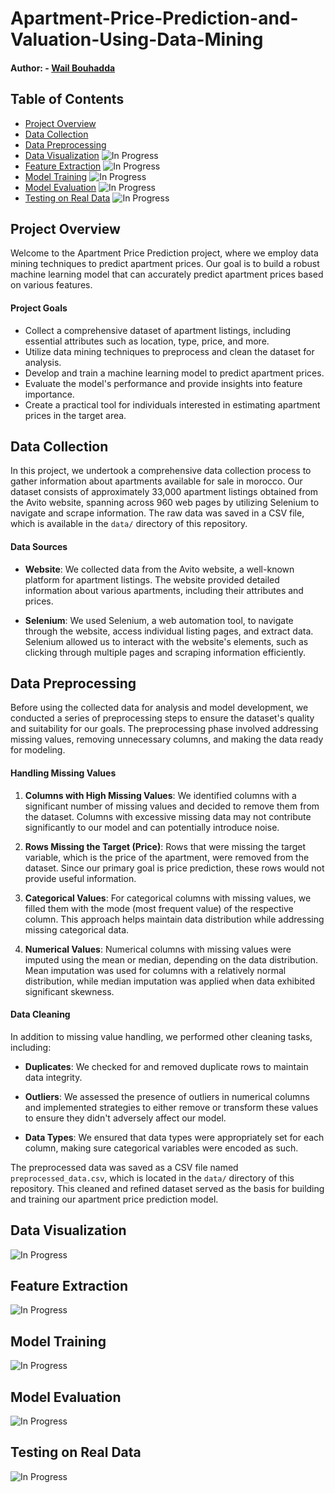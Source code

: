 # Apartment-Price-Prediction-and-Valuation-Using-Data-Mining


#### Author:  - <a href="https://github.com/WailBouhadda">Wail Bouhadda</a>

## Table of Contents

- [Project Overview](#project-overview)
- [Data Collection](#data-collection)
- [Data Preprocessing](#data-preprocessing)
- [Data Visualization](#data-visualization) ![In Progress](https://img.shields.io/badge/Status-In%20Progress-yellow)
- [Feature Extraction](#feature-extraction) ![In Progress](https://img.shields.io/badge/Status-In%20Progress-yellow)
- [Model Training](#model-training) ![In Progress](https://img.shields.io/badge/Status-In%20Progress-yellow)
- [Model Evaluation](#model-evaluation) ![In Progress](https://img.shields.io/badge/Status-In%20Progress-yellow)
- [Testing on Real Data](#testing-on-real-data) ![In Progress](https://img.shields.io/badge/Status-In%20Progress-yellow)

## Project Overview

Welcome to the Apartment Price Prediction project, where we employ data mining techniques to predict apartment prices. Our goal is to build a robust machine learning model that can accurately predict apartment prices based on various features.

#### Project Goals

- Collect a comprehensive dataset of apartment listings, including essential attributes such as location, type, price, and more.
- Utilize data mining techniques to preprocess and clean the dataset for analysis.
- Develop and train a machine learning model to predict apartment prices.
- Evaluate the model's performance and provide insights into feature importance.
- Create a practical tool for individuals interested in estimating apartment prices in the target area.

## Data Collection

In this project, we undertook a comprehensive data collection process to gather information about apartments available for sale in morocco. Our dataset consists of approximately 33,000 apartment listings obtained from the Avito website, spanning across 960 web pages by utilizing Selenium to navigate and scrape information. The raw data was saved in a CSV file, which is available in the `data/` directory of this repository.

#### Data Sources

- **Website**: We collected data from the Avito website, a well-known platform for apartment listings. The website provided detailed information about various apartments, including their attributes and prices.

- **Selenium**: We used Selenium, a web automation tool, to navigate through the website, access individual listing pages, and extract data. Selenium allowed us to interact with the website's elements, such as clicking through multiple pages and scraping information efficiently.


## Data Preprocessing

Before using the collected data for analysis and model development, we conducted a series of preprocessing steps to ensure the dataset's quality and suitability for our goals. The preprocessing phase involved addressing missing values, removing unnecessary columns, and making the data ready for modeling.

#### Handling Missing Values

1. **Columns with High Missing Values**: We identified columns with a significant number of missing values and decided to remove them from the dataset. Columns with excessive missing data may not contribute significantly to our model and can potentially introduce noise.

2. **Rows Missing the Target (Price)**: Rows that were missing the target variable, which is the price of the apartment, were removed from the dataset. Since our primary goal is price prediction, these rows would not provide useful information.

3. **Categorical Values**: For categorical columns with missing values, we filled them with the mode (most frequent value) of the respective column. This approach helps maintain data distribution while addressing missing categorical data.

4. **Numerical Values**: Numerical columns with missing values were imputed using the mean or median, depending on the data distribution. Mean imputation was used for columns with a relatively normal distribution, while median imputation was applied when data exhibited significant skewness.

#### Data Cleaning

In addition to missing value handling, we performed other cleaning tasks, including:

- **Duplicates**: We checked for and removed duplicate rows to maintain data integrity.

- **Outliers**: We assessed the presence of outliers in numerical columns and implemented strategies to either remove or transform these values to ensure they didn't adversely affect our model.

- **Data Types**: We ensured that data types were appropriately set for each column, making sure categorical variables were encoded as such.

The preprocessed data was saved as a CSV file named `preprocessed_data.csv`, which is located in the `data/` directory of this repository. This cleaned and refined dataset served as the basis for building and training our apartment price prediction model.


## Data Visualization

![In Progress](https://img.shields.io/badge/Status-In%20Progress-yellow)

## Feature Extraction

![In Progress](https://img.shields.io/badge/Status-In%20Progress-yellow)

## Model Training

![In Progress](https://img.shields.io/badge/Status-In%20Progress-yellow)

## Model Evaluation

![In Progress](https://img.shields.io/badge/Status-In%20Progress-yellow)

## Testing on Real Data

![In Progress](https://img.shields.io/badge/Status-In%20Progress-yellow)

